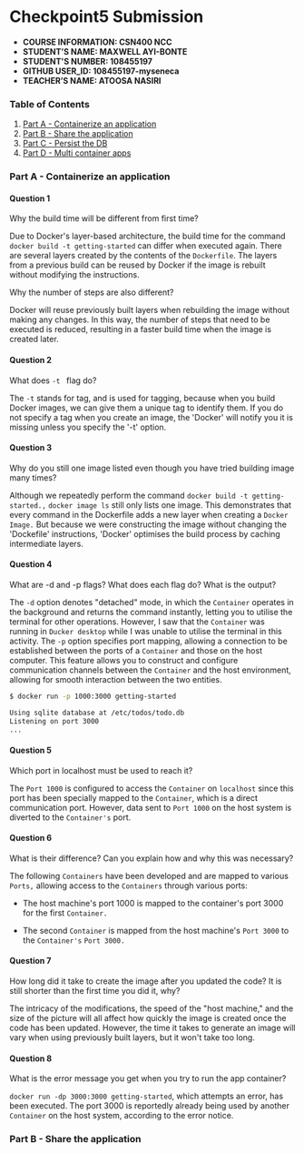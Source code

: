 # Checkpoint5 Submission

- **COURSE INFORMATION: CSN400 NCC**
- **STUDENT’S NAME: MAXWELL AYI-BONTE**
- **STUDENT'S NUMBER: 108455197** 
- **GITHUB USER_ID: 108455197-myseneca**
- **TEACHER’S NAME: ATOOSA NASIRI**

### Table of Contents
1. [Part A - Containerize an application](#header1)
2. [Part B - Share the application](#header2)
3. [Part C - Persist the DB](#header3)
4. [Part D - Multi container apps](#header4)

### Part A - Containerize an application
#### Question 1 ####
Why the build time will be different from first time?

Due to Docker's layer-based architecture, the build time for the command `docker build -t getting-started` can differ when executed again. There are several layers created by the contents of the `Dockerfile`. The layers from a previous build can be reused by Docker if the image is rebuilt without modifying the instructions.

Why the number of steps are also different?

Docker will reuse previously built layers when rebuilding the image without making any changes. In this way, the number of steps that need to be executed is reduced, resulting in a faster build time when the image is created later.

#### Question 2 ####
What does `-t ` flag do? 

The `-t` stands for tag, and is used for tagging, because when you build Docker images, we can give them a unique tag to identify them. If you do not specify a tag when you create an image, the 'Docker' will notify you it is missing unless you specify the '-t' option. 

#### Question 3 ####
Why do you still one image listed even though you have tried building image many times?

Although we repeatedly perform the command `docker build -t getting-started.,` `docker image ls` still only lists one image. This demonstrates that every command in the Dockerfile adds a new layer when creating a `Docker Image.` But because we were constructing the image without changing the 'Dockefile' instructions, 'Docker' optimises the build process by caching intermediate layers.

#### Question 4 ####
What are -d and -p flags? What does each flag do? What is the output?

The `-d` option denotes "detached" mode, in which the `Container` operates in the background and returns the command instantly, letting you to utilise the terminal for other operations. However, I saw that the `Container` was running in `Ducker desktop` while I was unable to utilise the terminal in this activity. The `-p` option specifies port mapping, allowing a connection to be established between the ports of a `Container` and those on the host computer. This feature allows you to construct and configure communication channels between the `Container` and the host environment, allowing for smooth interaction between the two entities.

```bash
$ docker run -p 1000:3000 getting-started

Using sqlite database at /etc/todos/todo.db
Listening on port 3000
...
````

#### Question 5 ####
Which port in localhost must be used to reach it?

The `Port 1000` is configured to access the `Container` on `localhost` since this port has been specially mapped to the `Container`, which is a direct communication port. However, data sent to `Port 1000` on the host system is diverted to the `Container's` port.

#### Question 6 ####
What is their difference? Can you explain how and why this was necessary?

The following `Containers` have been developed and are mapped to various `Ports,` allowing access to the `Containers` through various ports:

- The host machine's port 1000 is mapped to the container's port 3000 for the first `Container.`

- The second `Container` is mapped from the host machine's `Port 3000` to the `Container's` `Port 3000.`

#### Question 7 ####
How long did it take to create the image after you updated the code? It is still shorter than the first time you did it, why?

The intricacy of the modifications, the speed of the "host machine," and the size of the picture will all affect how quickly the image is created once the code has been updated. However, the time it takes to generate an image will vary when using previously built layers, but it won't take too long.

#### Question 8 ####
What is the error message you get when you try to run the app container?

`docker run -dp 3000:3000 getting-started`, which attempts an error, has been executed. The port 3000 is reportedly already being used by another `Container` on the host system, according to the error notice.

### Part B - Share the application
